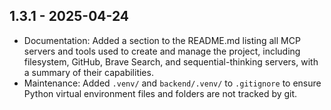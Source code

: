 ## 1.3.1 - 2025-04-24
- Documentation: Added a section to the README.md listing all MCP servers and tools used to create and manage the project, including filesystem, GitHub, Brave Search, and sequential-thinking servers, with a summary of their capabilities.
- Maintenance: Added `.venv/` and `backend/.venv/` to `.gitignore` to ensure Python virtual environment files and folders are not tracked by git.
